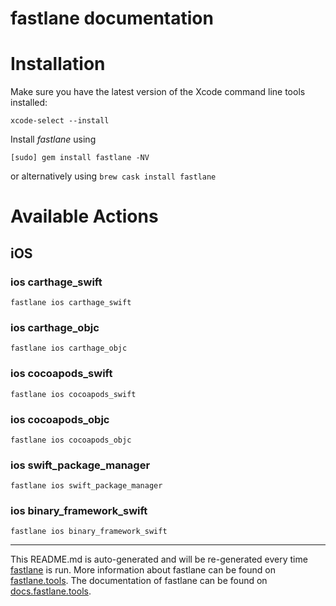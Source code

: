 fastlane documentation
================
# Installation

Make sure you have the latest version of the Xcode command line tools installed:

```
xcode-select --install
```

Install _fastlane_ using
```
[sudo] gem install fastlane -NV
```
or alternatively using `brew cask install fastlane`

# Available Actions
## iOS
### ios carthage_swift
```
fastlane ios carthage_swift
```

### ios carthage_objc
```
fastlane ios carthage_objc
```

### ios cocoapods_swift
```
fastlane ios cocoapods_swift
```

### ios cocoapods_objc
```
fastlane ios cocoapods_objc
```

### ios swift_package_manager
```
fastlane ios swift_package_manager
```

### ios binary_framework_swift
```
fastlane ios binary_framework_swift
```


----

This README.md is auto-generated and will be re-generated every time [fastlane](https://fastlane.tools) is run.
More information about fastlane can be found on [fastlane.tools](https://fastlane.tools).
The documentation of fastlane can be found on [docs.fastlane.tools](https://docs.fastlane.tools).
